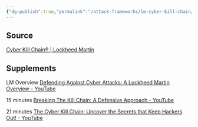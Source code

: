 ```yaml
---
{"dg-publish":true,"permalink":"/attack-frameworks/lm-cyber-kill-chain/kc-resources/"}
---
```


## Source
[Cyber Kill Chain® | Lockheed Martin](https://www.lockheedmartin.com/en-us/capabilities/cyber/cyber-kill-chain.html)

## Supplements

LM Overview
[Defending Against Cyber Attacks: A Lockheed Martin Overview - YouTube](https://www.youtube.com/watch?v=4Vz_uP0I-x4)

15 minutes
[Breaking The Kill Chain: A Defensive Approach - YouTube](https://www.youtube.com/watch?v=II91fiUax2g)

21 minutes
[The Cyber Kill Chain: Uncover the Secrets that Keep Hackers Out! - YouTube](https://www.youtube.com/watch?v=1kmeQjsI4eQ)


